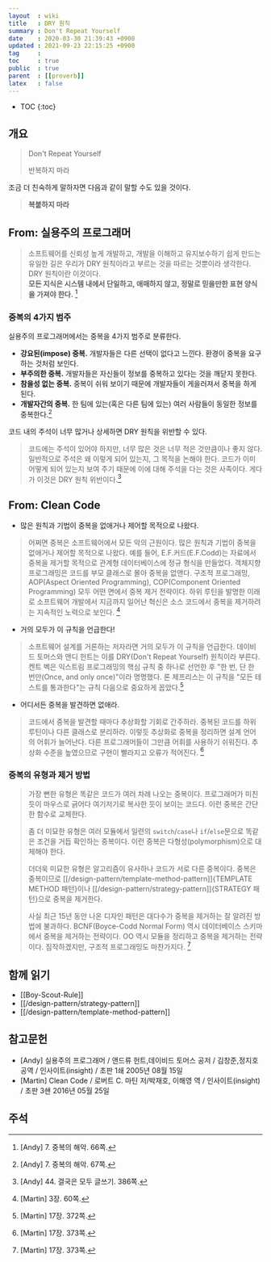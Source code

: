```yaml
---
layout  : wiki
title   : DRY 원칙
summary : Don't Repeat Yourself
date    : 2020-03-30 21:39:43 +0900
updated : 2021-09-23 22:15:25 +0900
tag     : 
toc     : true
public  : true
parent  : [[proverb]]
latex   : false
---
```

* TOC
{:toc}

## 개요

> Don't Repeat Yourself
>
> 반복하지 마라

조금 더 친숙하게 말하자면 다음과 같이 말할 수도 있을 것이다.

> **복붙하지 마라**

## From: 실용주의 프로그래머

> 소프트웨어를 신뢰성 높게 개발하고,
개발을 이해하고 유지보수하기 쉽게 만드는 유일한 길은 우리가 DRY 원칙이라고 부르는 것을 따르는 것뿐이라 생각한다.
DRY 원칙이란 이것이다.  
**모든 지식은 시스템 내에서 단일하고, 애매하지 않고, 정말로 믿을만한 표현 양식을 가져야 한다.**
[^andy-66]

### 중복의 4가지 범주

실용주의 프로그래머에서는 중복을 4가지 범주로 분류한다.

>
- **강요된(impose) 중복.** 개발자들은 다른 선택이 없다고 느낀다. 환경이 중복을 요구하는 것처럼 보인다.
- **부주의한 중복.** 개발자들은 자신들이 정보를 중복하고 있다는 것을 깨닫지 못한다.
- **참을성 없는 중복.** 중복이 쉬워 보이기 때문에 개발자들이 게을러져서 중복을 하게 된다.
- **개발자간의 중복.** 한 팀에 있는(혹은 다른 팀에 있는) 여러 사람들이 동일한 정보를 중복한다.[^andy-67]

코드 내의 주석이 너무 많거나 상세하면 DRY 원칙을 위반할 수 있다.

> 코드에는 주석이 있어야 하지만, 너무 많은 것은 너무 적은 것만큼이나 좋지 않다.  
일반적으로 주석은 왜 이렇게 되어 있는지, 그 목적을 논해야 한다.
코드가 이미 어떻게 되어 있는지 보여 주기 때문에 이에 대해 주석을 다는 것은 사족이다.
게다가 이것은 DRY 원칙 위반이다.[^andy-386]

## From: Clean Code

- 많은 원칙과 기법이 중복을 없애거나 제어할 목적으로 나왔다.

> 어쩌면 중복은 소프트웨어에서 모든 악의 근원이다.
많은 원칙과 기법이 중복을 없애거나 제어할 목적으로 나왔다.
예를 들어, E.F.커드(E.F.Codd)는 자료에서 중복을 제거할 목적으로 관계형 데이터베이스에 정규 형식을 만들었다.
객체지향 프로그래밍은 코드를 부모 클래스로 몰아 중복을 없앤다.
구조적 프로그래밍, AOP(Aspect Oriented Programming), COP(Component Oriented Programming) 모두 어떤 면에서 중복 제거 전략이다.
하위 루틴을 발명한 이래로 소프트웨어 개발에서 지금까지 일어난 혁신은 소스 코드에서 중복을 제거하려는 지속적인 노력으로 보인다.
[^clean-code-60]

- 거의 모두가 이 규칙을 언급한다!

> 소프트웨어 설계를 거론하는 저자라면 거의 모두가 이 규칙을 언급한다.
데이비드 토머스와 앤디 헌트는 이를 DRY(Don't Repeat Yourself) 원칙이라 부른다.
켄트 벡은 익스트림 프로그래밍의 핵심 규칙 중 하나로 선언한 후 "한 번, 단 한 번만(Once, and only once)"이라 명명했다.
론 제프리스는 이 규칙을 "모든 테스트를 통과한다"는 규칙 다음으로 중요하게 꼽았다.[^clean-code-372]

- 어디서든 중복을 발견하면 없애라.

> 코드에서 중복을 발견할 때마다 추상화할 기회로 간주하라.
중복된 코드를 하위 루틴이나 다른 클래스로 분리하라.
이렇듯 추상화로 중복을 정리하면 설계 언어의 어휘가 늘어난다.
다른 프로그래머들이 그만큼 어휘를 사용하기 쉬워진다.
추상화 수준을 높였으므로 구현이 빨라지고 오류가 적어진다.
[^clean-code-373]

### 중복의 유형과 제거 방법

> 가장 뻔한 유형은 똑같은 코드가 여러 차례 나오는 중복이다.
프로그래머가 미친듯이 마우스로 긁어다 여기저기로 복사한 듯이 보이는 코드다.
이런 중복은 간단한 함수로 교체한다.
>
> 좀 더 미묘한 유형은 여러 모듈에서 일련의 `switch`/`case`나 `if`/`else`문으로 똑같은 조건을 거듭 확인하는 중복이다.
이런 중복은 다형성(polymorphism)으로 대체해야 한다.
>
> 더더욱 미묘한 유형은 알고리즘이 유사하나 코드가 서로 다른 중복이다.
중복은 중복이므로 [[/design-pattern/template-method-pattern]]{TEMPLATE METHOD 패턴}이나 [[/design-pattern/strategy-pattern]]{STRATEGY 패턴}으로 중복을 제거한다.
>
> 사실 최근 15년 동안 나온 디자인 패턴은 대다수가 중복을 제거하는 잘 알려진 방법에 불과하다.
BCNF(Boyce-Codd Normal Form) 역시 데이터베이스 스키마에서 중복을 제거하는 전략이다.
OO 역시 모듈을 정리하고 중복을 제거하는 전략이다.
짐작하겠지만, 구조적 프로그래밍도 마찬가지다.
[^clean-code-373]


## 함께 읽기

- [[Boy-Scout-Rule]]
- [[/design-pattern/strategy-pattern]]
- [[/design-pattern/template-method-pattern]]

## 참고문헌

- [Andy] 실용주의 프로그래머 / 앤드류 헌트,데이비드 토머스 공저 / 김창준,정지호 공역 / 인사이트(insight) / 초판 1쇄 2005년 08월 15일
- [Martin] Clean Code / 로버트 C. 마틴 저/박재호, 이해영 역 / 인사이트(insight) / 초판 3쇈 2016년 05월 25일

## 주석

[^andy-66]: [Andy] 7. 중복의 해악. 66쪽.
[^andy-67]: [Andy] 7. 중복의 해악. 67쪽.
[^andy-386]: [Andy] 44. 결국은 모두 글쓰기. 386쪽.
[^clean-code-60]: [Martin] 3장. 60쪽.
[^clean-code-373]: [Martin] 17장. 373쪽.
[^clean-code-372]: [Martin] 17장. 372쪽.

